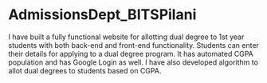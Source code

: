 # AdmissionsDept_BITSPilani
I have built a fully functional website for allotting dual degree to 1st year students with both back-end and front-end functionality. Students can enter their details for applying to a dual degree program. It has automated CGPA population and has Google Login as
well. I have also developed algorithm to allot dual degrees to students based on CGPA.
